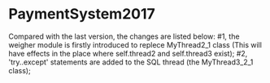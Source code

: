 # PaymentSystem2017
Compared with the last version, the changes are listed below:
#1, the weigher module is firstly introduced to replece MyThread2_1 class (This will have effects in the place where self.thread2 and self.thread3 exist);
#2, 'try..except' statements are added to the SQL thread (the MyThread3_2_1 class);
